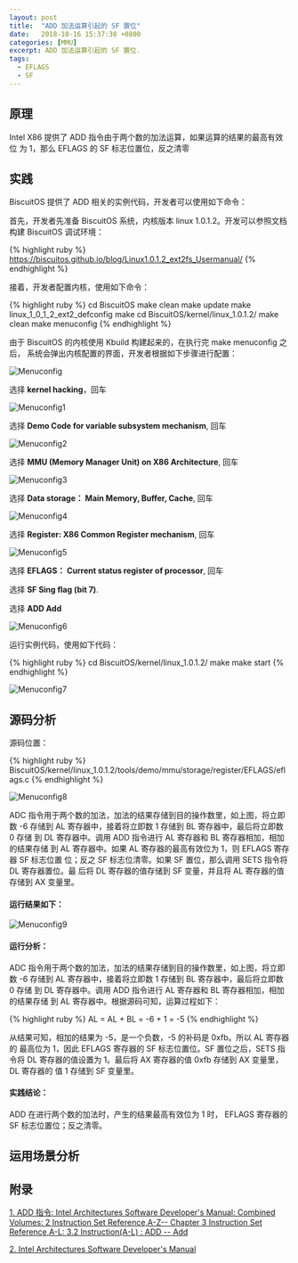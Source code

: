 ```yaml
---
layout: post
title:  "ADD 加法运算引起的 SF 置位"
date:   2018-10-16 15:37:30 +0800
categories: [MMU]
excerpt: ADD 加法运算引起的 SF 置位.
tags:
  - EFLAGS
  - SF
---
```


## 原理

Intel X86 提供了 ADD 指令由于两个数的加法运算，如果运算的结果的最高有效位
为 1，那么 EFLAGS 的 SF 标志位置位，反之清零

## 实践

BiscuitOS 提供了 ADD 相关的实例代码，开发者可以使用如下命令：

首先，开发者先准备 BiscuitOS 系统，内核版本 linux 1.0.1.2。开发可以参照文档
构建 BiscuitOS 调试环境：

{% highlight ruby %}
https://biscuitos.github.io/blog/Linux1.0.1.2_ext2fs_Usermanual/
{% endhighlight %}


接着，开发者配置内核，使用如下命令：

{% highlight ruby %}
cd BiscuitOS
make clean
make update
make linux_1_0_1_2_ext2_defconfig
make
cd BiscuitOS/kernel/linux_1.0.1.2/
make clean
make menuconfig
{% endhighlight %}

由于 BiscuitOS 的内核使用 Kbuild 构建起来的，在执行完 make menuconfig 之后，
系统会弹出内核配置的界面，开发者根据如下步骤进行配置：

![Menuconfig](https://raw.githubusercontent.com/EmulateSpace/PictureSet/master/BiscuitOS/kernel/MMU000003.png)

选择 **kernel hacking**，回车

![Menuconfig1](https://raw.githubusercontent.com/EmulateSpace/PictureSet/master/BiscuitOS/kernel/MMU000004.png)

选择 **Demo Code for variable subsystem mechanism**, 回车

![Menuconfig2](https://raw.githubusercontent.com/EmulateSpace/PictureSet/master/BiscuitOS/kernel/MMU000005.png)

选择 **MMU (Memory Manager Unit) on X86 Architecture**, 回车

![Menuconfig3](https://raw.githubusercontent.com/EmulateSpace/PictureSet/master/BiscuitOS/kernel/MMU000006.png)

选择 **Data storage： Main  Memory, Buffer, Cache**, 回车

![Menuconfig4](https://raw.githubusercontent.com/EmulateSpace/PictureSet/master/BiscuitOS/kernel/MMU000007.png)

选择 **Register: X86 Common Register mechanism**, 回车

![Menuconfig5](https://raw.githubusercontent.com/EmulateSpace/PictureSet/master/BiscuitOS/kernel/MMU000008.png)

选择 **EFLAGS： Current status register of processor**, 回车

选择 **SF  Sing flag (bit 7)**.

选择 **ADD  Add**

![Menuconfig6](https://raw.githubusercontent.com/EmulateSpace/PictureSet/master/BiscuitOS/kernel/MMU000367.png)

运行实例代码，使用如下代码：

{% highlight ruby %}
cd BiscuitOS/kernel/linux_1.0.1.2/
make 
make start
{% endhighlight %}

![Menuconfig7](https://raw.githubusercontent.com/EmulateSpace/PictureSet/master/BiscuitOS/kernel/MMU000368.png)

## 源码分析

源码位置：

{% highlight ruby %}
BiscuitOS/kernel/linux_1.0.1.2/tools/demo/mmu/storage/register/EFLAGS/eflags.c
{% endhighlight %}

![Menuconfig8](https://raw.githubusercontent.com/EmulateSpace/PictureSet/master/BiscuitOS/kernel/MMU000369.png)

ADC 指令用于两个数的加法，加法的结果存储到目的操作数里，如上图，将立即数 -6 
存储到 AL 寄存器中，接着将立即数 1 存储到 BL 寄存器中，最后将立即数 0 存储
到 DL 寄存器中。调用 ADD 指令进行 AL 寄存器和 BL 寄存器相加，相加的结果存储
到 AL 寄存器中。如果 AL 寄存器的最高有效位为 1，则 EFLAGS 寄存器 SF 标志位置
位；反之 SF 标志位清零。如果 SF 置位，那么调用 SETS 指令将 DL 寄存器置位。最
后将 DL 寄存器的值存储到 SF 变量，并且将 AL 寄存器的值存储到 AX 变量里。

#### 运行结果如下：

![Menuconfig9](https://raw.githubusercontent.com/EmulateSpace/PictureSet/master/BiscuitOS/kernel/MMU000370.png)

#### 运行分析：

ADC 指令用于两个数的加法，加法的结果存储到目的操作数里，如上图，将立即数 -6 
存储到 AL 寄存器中，接着将立即数 1 存储到 BL 寄存器中，最后将立即数 0 存储
到 DL 寄存器中。调用 ADD 指令进行 AL 寄存器和 BL 寄存器相加，相加的结果存储
到 AL 寄存器中。根据源码可知，运算过程如下：

{% highlight ruby %}
AL = AL + BL = -6 + 1 = -5
{% endhighlight %}

从结果可知，相加的结果为 -5，是一个负数，-5 的补码是 0xfb。所以 AL 寄存器的
最高位为 1，因此 EFLAGS 寄存器的 SF 标志位置位。SF 置位之后，SETS 指令将 DL 
寄存器的值设置为 1。最后将 AX 寄存器的值 0xfb 存储到 AX 变量里，DL 寄存器的
值 1 存储到 SF 变量里。

#### 实践结论：

ADD 在进行两个数的加法时，产生的结果最高有效位为 1 时， EFLAGS 寄存器的 SF 
标志位置位；反之清零。

## 运用场景分析

## 附录

[1. ADD 指令: Intel Architectures Software Developer's Manual: Combined Volumes: 2 Instruction Set Reference,A-Z-- Chapter 3 Instruction Set Reference,A-L: 3.2 Instruction(A-L) : ADD -- Add](https://software.intel.com/en-us/articles/intel-sdm)

[2. Intel Architectures Software Developer's Manual](https://github.com/BiscuitOS/Documentation/blob/master/Datasheet/Intel-IA32_DevelopmentManual.pdf)
